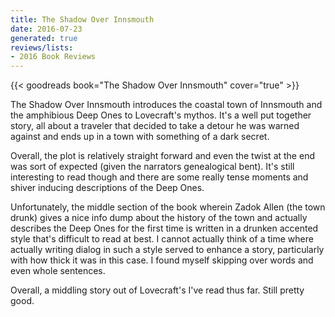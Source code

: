 ```yaml
---
title: The Shadow Over Innsmouth
date: 2016-07-23
generated: true
reviews/lists:
- 2016 Book Reviews
---
```

{{< goodreads book="The Shadow Over Innsmouth" cover="true" >}}

The Shadow Over Innsmouth introduces the coastal town of Innsmouth and the amphibious Deep Ones to Lovecraft's mythos. It's a well put together story, all about a traveler that decided to take a detour he was warned against and ends up in a town with something of a dark secret.  

Overall, the plot is relatively straight forward and even the twist at the end was sort of expected (given the narrators genealogical bent). It's still interesting to read though and there are some really tense moments and shiver inducing descriptions of the Deep Ones.  

<!--more-->

Unfortunately, the middle section of the book wherein Zadok Allen (the town drunk) gives a nice info dump about the history of the town and actually describes the Deep Ones for the first time is written in a drunken accented style that's difficult to read at best. I cannot actually think of a time where actually writing dialog in such a style served to enhance a story, particularly with how thick it was in this case. I found myself skipping over words and even whole sentences.  

Overall, a middling story out of Lovecraft's I've read thus far. Still pretty good.



